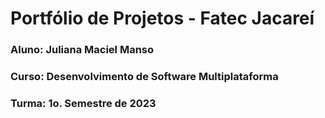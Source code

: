 # Portfólio de Projetos - Fatec Jacareí
### Aluno: Juliana Maciel Manso
### Curso: Desenvolvimento de Software Multiplataforma
### Turma: 1o. Semestre de 2023